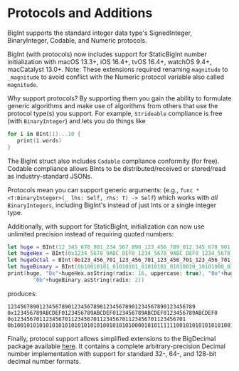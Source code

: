 
# Protocols and Additions

BigInt supports the standard integer data type's SignedInteger, BinaryInteger, Codable, and Numeric protocols.

BigInt (with protocols) now includes support for StaticBigInt number initialization
with macOS 13.3+, iOS 16.4+, tvOS 16.4+, watchOS 9.4+, macCatalyst 13.0+.
Note: These extensions required renaming `magnitude` to `_magnitude` to avoid conflict with the
Numeric protocol variable also called `magnitude`.

Why support protocols? By supporting them you gain the ability to
formulate generic algorithms and make use of algorithms from others
that use the protocol type(s) you support. For example, `Strideable`
compliance is free (with `BinaryInteger`) and lets you do things like

```swift
for i in BInt(1)...10 {
   print(i.words)
}
```

The BigInt struct also
includes `Codable` compliance conformity (for free). Codable
compliance allows BInts to be distributed/received or stored/read as
industry-standard JSONs.

Protocols mean you can support generic arguments:
(e.g., `func * <T:BinaryInteger>(_ lhs: Self, rhs: T) -> Self`)
which works with *all* `BinaryIntegers`, including BigInt's instead of
just Ints or a single integer type. 

Additionally, with support for StaticBigInt, initialization can now
use unlimited precision instead of requiring quoted numbers:

```swift
let huge = BInt(12_345_678_901_234_567_890_123_456_789_012_345_678_901_234_567_890_123_456_789)
let hugeHex = BInt(0x1234_5678_9ABC_DEF0_1234_5678_9ABC_DEF0_1234_5678_9ABC_DEF0_1234_5678_9ABC_DEF0)
let hugeOctal = BInt(0o123_456_701_123_456_701_123_456_701_123_456_701_123_456_701_123_456_701)
let hugeBinary = BInt(0b10010101_01010101_01010101_01010010_10101000_01010111_11100101_01010101_01001010_10101010)
print(huge, "0x"+hugeHex.asString(radix: 16, uppercase: true), "0o"+hugeOctal.asString(radix: 8), 
        "0b"+hugeBinary.asString(radix: 2))
```
produces:

```
12345678901234567890123456789012345678901234567890123456789 
0x123456789ABCDEF0123456789ABCDEF0123456789ABCDEF0123456789ABCDEF0 
0o123456701123456701123456701123456701123456701123456701 
0b10010101010101010101010101010010101010000101011111100101010101010100101010101010
```

Finally, protocol support allows simplified extensions to the BigDecimal
package available [here](https://github.com/mgriebling/BigDecimal.git).
It contains a complete arbitrary-precision Decimal number implementation
with support for standard 32-, 64-, and 128-bit decimal number formats.

